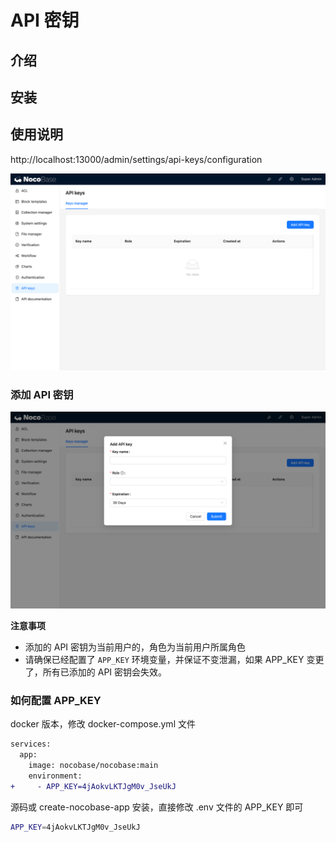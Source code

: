 # API 密钥

## 介绍

## 安装

## 使用说明

http://localhost:13000/admin/settings/api-keys/configuration

![](./image.png)

### 添加 API 密钥

![](./image-1.png)

**注意事项**

- 添加的 API 密钥为当前用户的，角色为当前用户所属角色
- 请确保已经配置了 `APP_KEY` 环境变量，并保证不变泄漏，如果 APP_KEY 变更了，所有已添加的 API 密钥会失效。

### 如何配置 APP_KEY

docker 版本，修改 docker-compose.yml 文件

```diff
services:
  app:
    image: nocobase/nocobase:main
    environment:
+     - APP_KEY=4jAokvLKTJgM0v_JseUkJ
```

源码或 create-nocobase-app 安装，直接修改 .env 文件的 APP_KEY 即可

```bash
APP_KEY=4jAokvLKTJgM0v_JseUkJ
```
